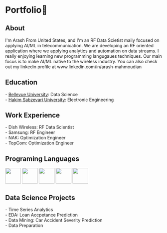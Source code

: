 <header>
<link rel="stylesheet" href="https://cdn.jsdelivr.net/gh/devicons/devicon@v2.15.1/devicon.min.css">
 
</header>


<h1> Portfolio👋 </h1>
<h2> About </h2>
I'm Arash From United States, and I'm an RF Data Scietist maily focused on applying AI/ML in telecommunication. We are developing an RF oriented application where we applying analytics and automation on data streams. I really enjoying learning new programming langugaues techniques. Our main focus is to make AI/ML native to the wireless industry. You can also check out my linkedin profile at www.linkedin.com/in/arash-mahmoudian

<h2> Education </h2>
- <a href="https://www.bellevue.edu/" target="_blank" rel="noopener noreferrer">Bellevue University</a>: Data Science<br>
- <a href="https://www.hsu.ac.ir/" target="_blank" rel="noopener noreferrer">Hakim Sabzevari University</a>: Electronic Engineering<br>

<h2> Work Experience </h2>
- Dish Wireless: RF Data Scientist<br>
- Samsung: RF Engineer<br>
- NAK: Optimization Engineer<br>
- TopCom: Optimization Engineer<br>

<h2> Programing Languages </h2>  
<i class="devicon-python-plain"></i>           
<img src="https://cdn.jsdelivr.net/gh/devicons/devicon/icons/python/python-original-wordmark.svg" width="50" height="50"/>
<img src="https://cdn.jsdelivr.net/gh/devicons/devicon/icons/javascript/javascript-original.svg" width="50" height="50"/>
<img src="https://cdn.jsdelivr.net/gh/devicons/devicon/icons/php/php-original.svg" width="50" height="50"/>
<img src="https://cdn.jsdelivr.net/gh/devicons/devicon/icons/mysql/mysql-plain-wordmark.svg" width="50" height="50"/>
<img src="https://cdn.jsdelivr.net/gh/devicons/devicon/icons/html5/html5-original-wordmark.svg" width="50" height="50"/>
<br>         


<h2> Data Science Projects </h2>  
- Time Series Analytics<br>
- EDA: Loan Accpetance Prediction<br>
- Data Mining: Car Accident Severity Prediction<br>
- Data Preparation<br>
          
          
          
          
<!--
**Arash-Mahmoudian/arash-mahmoudian** is a ✨ _special_ ✨ repository because its `README.md` (this file) appears on your GitHub profile.

Here are some ideas to get you started:

- 🔭 I’m currently working on ...
- 🌱 I’m currently learning ...
- 👯 I’m looking to collaborate on ...
- 🤔 I’m looking for help with ...
- 💬 Ask me about ...
- 📫 How to reach me: ...
- 😄 Pronouns: ...
- ⚡ Fun fact: ...
-->


